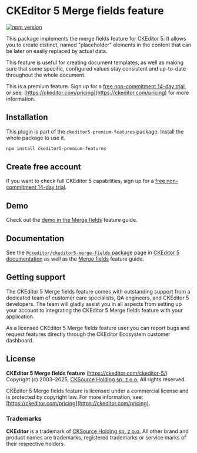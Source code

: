 CKEditor&nbsp;5 Merge fields feature
====================================

[![npm version](https://badge.fury.io/js/%40ckeditor%2Fckeditor5-merge-fields.svg)](https://www.npmjs.com/package/@ckeditor/ckeditor5-merge-fields)

This package implements the merge fields feature for CKEditor&nbsp;5. It allows you to create distinct, named "placeholder" elements in the content that can be later on easily replaced by actual data.

This feature is useful for creating document templates, as well as making sure that some specific, configured values stay consistent and up-to-date throughout the whole document.

This is a premium feature. Sign up for a [free non-commitment 14-day trial](https://portal.ckeditor.com/checkout?plan=free), or see: [https://ckeditor.com/pricing](https://ckeditor.com/pricing) for more information.

## Installation

This plugin is part of the `ckeditor5-premium-features` package. Install the whole package to use it.

```bash
npm install ckeditor5-premium-features
```

## Create free account

If you want to check full CKEditor&nbsp;5 capabilities, sign up for a [free non-commitment 14-day trial](https://portal.ckeditor.com/checkout?plan=free).

## Demo

Check out the [demo in the Merge fields](https://ckeditor.com/docs/ckeditor5/latest/features/merge-fields.html#demo) feature guide.

## Documentation

See the [`@ckeditor/ckeditor5-merge-fields` package](https://ckeditor.com/docs/ckeditor5/latest/api/merge-fields.html) page in [CKEditor&nbsp;5 documentation](https://ckeditor.com/docs/ckeditor5/latest/) as well as the [Merge fields](https://ckeditor.com/docs/ckeditor5/latest/features/merge-fields.html) feature guide.

## Getting support

The CKEditor&nbsp;5 Merge fields feature comes with outstanding support from a dedicated team of customer care specialists, QA engineers, and CKEditor&nbsp;5 developers. The team will gladly assist you in all aspects from setting up your account to integrating the CKEditor&nbsp;5 Merge fields feature with your application.

As a licensed CKEditor&nbsp;5 Merge fields feature user you can report bugs and request features directly through the CKEditor Ecosystem customer dashboard.

## License

**CKEditor&nbsp;5 Merge fields feature** (https://ckeditor.com/ckeditor-5/)<br>
Copyright (c) 2003–2025, [CKSource Holding sp. z o.o.](https://cksource.com)  All rights reserved.

CKEditor&nbsp;5 Merge fields feature is licensed under a commercial license and is protected by copyright law. For more information, see: [https://ckeditor.com/pricing](https://ckeditor.com/pricing).

### Trademarks

**CKEditor** is a trademark of [CKSource Holding sp. z o.o.](https://cksource.com)  All other brand and product names are trademarks, registered trademarks or service marks of their respective holders.
